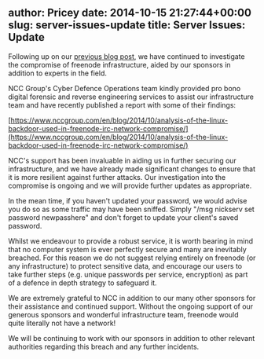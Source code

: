author: Pricey
date: 2014-10-15 21:27:44+00:00
slug: server-issues-update
title: Server Issues: Update
---
Following up on our [previous blog post](http://blog.freenode.net/2014/09/server-issues-2/), we have continued to investigate the compromise of freenode infrastructure, aided by our sponsors in addition to experts in the field.

NCC Group's Cyber Defence Operations team kindly provided pro bono digital forensic and reverse engineering services to assist our infrastructure team and have recently published a report with some of their findings:

[https://www.nccgroup.com/en/blog/2014/10/analysis-of-the-linux-backdoor-used-in-freenode-irc-network-compromise/](https://www.nccgroup.com/en/blog/2014/10/analysis-of-the-linux-backdoor-used-in-freenode-irc-network-compromise/)

NCC's support has been invaluable in aiding us in further securing our infrastructure, and we have already made significant changes to ensure that it is more resilient against further attacks. Our investigation into the compromise is ongoing and we will provide further updates as appropriate.

In the mean time, if you haven't updated your password, we would advise you do so as some traffic may have been sniffed. Simply "/msg nickserv set password newpasshere" and don't forget to update your client's saved password.

Whilst we endeavour to provide a robust service, it is worth bearing in mind that no computer system is ever perfectly secure and many are inevitably breached. For this reason we do not suggest relying entirely on freenode (or any infrastructure) to protect sensitive data, and encourage our users to take further steps (e.g. unique passwords per service, encryption) as part of a defence in depth strategy to safeguard it.

We are extremely grateful to NCC in addition to our many other sponsors for their assistance and continued support. Without the ongoing support of our generous sponsors and wonderful infrastructure team, freenode would quite literally not have a network!

We will be continuing to work with our sponsors in addition to other relevant authorities regarding this breach and any further incidents.

